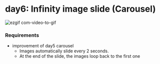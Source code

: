 # day6: Infinity image slide (Carousel)

![ezgif com-video-to-gif](https://github.com/sue0-si/2week_challenge_FE/assets/89803783/ebc2d12a-338e-4cae-a9ab-9fa85a1dd7d4)

### Requirements
- improvement of day5 carousel
  - Images automatically slide every 2 seconds.
  - At the end of the slide, the images loop back to the first one


